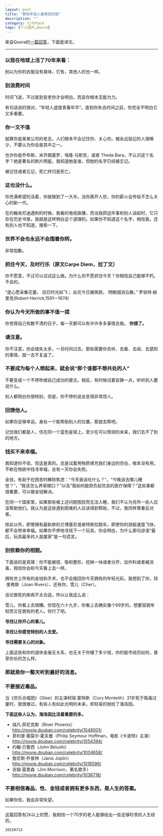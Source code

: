 ```yaml
---
layout: post
title: "那些年轻人最常犯的错"
description: ""
category: lifehack
tags: [个人提升,Quora]
---
```


来自Quora的[一篇回答](http://www.quora.com/What-are-the-most-common-life-mistakes-young-people-make/answer/Cyndi-Perlman-Fink)，下面是译文。

---

### 以我在地球上活了70年来看：

别以为你的衣服没有臭味，它有，其他人的也一样。

### 别浪费时间

时间飞逝，不过直到变老你才会明白，而且你根本无能为力。

有句话说的很对，“年轻人虚度青春年华”。直到你失去时间之前，你完全不明白它又多重要。

### 你一文不值

就算你是某某公司的老总，人们根本不会记住你、关心你。被永远铭记的人很稀少，不要认为你会是其中之一。

也许你是乔布斯，米开朗基罗，埃隆·马斯克，或者 Theda Bara。不认识这个名字？她是著名的默片明星。我知道她是谁，但她的名字已经被忘记。

被记住或者忘记，死亡终归是死亡。

### 这也没什么。

你充满希望的活着，你就做到了一大半。当你离开人世，你的薪火会传给不怎么关心的新一代。

在约翰肯尼迪遇刺的时候，我看的电视直播，而当我把这件事和别人谈起时，它只存在历史书里。我就是这样明白这个道理的。如果你不知道这个名字，相信我，还有别人也不知道，搜索一下。

### 世界不会也永远不会围着你转。

非常抱歉。

### 抓住今天，及时行乐（原文Carpe Diem，拉丁文）

你不愿意，不过可以试试这么做。为什么你不愿抓住今天？你相信自己能够不朽。不会的。

“遂心愿采集花蕾，
旧日时光如飞；
此花今日展笑颜，
明朝烟消云散。”
罗伯特·赫里克(Robert Herrick,1591—1674)

### 你认为今天所做的事不值一提

你觉得自己有数不清的日子，每一天都可以有许许多多事情去做。
**你错了。**

### 请注意。

你不注意，你会错失太多，一旦时间过去，那些需要你去听、去看、去闻、去感知的事情，就一去不复返了。

### 不要成为每个人想起来，就会说“那个谁都不想共处的人”

不要变成一个不停吹嘘自己成功的傻叉。相反，有时候试着安静一点，听听别人要说什么。

别人都明白你很特别，但是，你不停的说会变得非常烦人。

### 回馈他人。

如果你足够幸运，身处一个能帮助别人的位置，那就去帮吧。

记住我们都是人，住在同一个蓝色星球上，至少在可以预测的未来，我们去不了别的地方。

### 钱买不来幸福。

我知道你不信，但这是真的。总是试着用物质填充我们身边的空白，根本没有用。不断在物欲中找寻幸福，总有一天你会失败。

金钱，有助于在困苦时解除焦虑：“今天我该吃什么？”，“今晚该去哪儿睡觉？”，“我该怎么养家糊口？”以及“我如何能担负起优良的医疗保障？”这些事都很重要，可以被金钱解决。

在同一个国家里，如果那些被上述问题困扰而无法入睡，我们不认为另外一些人应该帮助他们。我认为是这些遇到困难的人应该得到帮助，不过，我同样尊重反对者。

除此以外，即使拥有最新款的兰博基尼或者特斯拉跑车，即使你的游艇速度飞快，都不会带来幸福。如果你不停地寻找下一个玩具，你会明白，为什么那句谚语“最后，玩具最多的人是赢家”是一句谎言。

### 别依赖你的相貌。

下面说的是真理：你不能被捏、吸和整形，挖掉一块或者分开，加作料或者被消毒，相信你会和今天看上去一样。

拥有世上所有的金钱和手术，也不会挽回你今天拥有的年轻光彩。我想到了你，琼·里弗斯（Joan Rivers），还有你，雪儿（Cher）。

谈论致死的疾病不太合适，所以让我这么说：

雪儿，你看上去很糟。你现在六十九岁，你看上去确实像个69岁的，想要容貌年轻而又在衰败的老人。你行了吧。

**寻找让你开心的事儿。**

**寻找让你感觉特别的人去爱。**

**寻找需要关心的对象。**

上面这些和你的退休金毫无关系，也无关于你赚了多少钱，你的股市经历如何，甚至你长的怎么样。

### 那就是你一整天听到最好的消息。

### 不要接近毒品。

当《欢乐合唱团》（Glee）的主演柯瑞·蒙特斯（Cory Monteith）31岁死于吸毒过量时，我很难过，有些人有如此光明的未来，却轻易的抛给了海洛因。

**下面这些人认为，海洛因比活着重要的多。**

* 瑞凡·菲尼克斯（River Phoenix）http://movie.douban.com/celebrity/1048001/
* 菲利普·塞莫尔·霍夫曼（Philip Seymour Hoffman，电影《卡波特》主演）http://movie.douban.com/celebrity/1054394/
* 约翰·贝鲁西（John Belushi） http://movie.douban.com/celebrity/1004658/
* 詹尼斯·乔普林（Janis Joplin）http://movie.douban.com/celebrity/1016596/
* 吉姆·莫里森（Jim Morrison，著名歌手）http://movie.douban.com/celebrity/1036718/


### 不要相信毒品、性、金钱或者拥有更多东西，是人生的答案。
如果你信，我会非常失望。

---

这篇回答有2k以上的赞，我相信一个70岁的老人能够给出一些足够珍贵的人生经历。

`20150713`